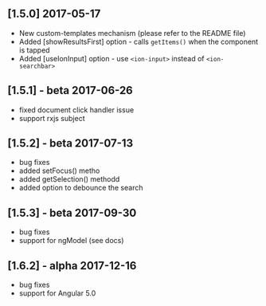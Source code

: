 ## [1.5.0] 2017-05-17
* New custom-templates mechanism (please refer to the README file)
* Added [showResultsFirst] option - calls `getItems()` when the component is tapped
* Added [useIonInput] option - use `<ion-input>` instead of `<ion-searchbar>`

## [1.5.1] - beta 2017-06-26
* fixed document click handler issue
* support rxjs subject

## [1.5.2] - beta 2017-07-13
* bug fixes
* added setFocus() metho
* added getSelection() methodd
* added option to debounce the search

## [1.5.3] - beta 2017-09-30
* bug fixes
* support for ngModel (see docs)

## [1.6.2] - alpha 2017-12-16
* bug fixes
* support for Angular 5.0